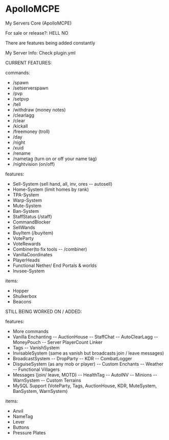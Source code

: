 # ApolloMCPE

My Servers Core (ApolloMCPE)

For sale or release?: HELL NO

There are features being added constantly 

My Server Info: Check plugin.yml 

CURRENT FEATURES: 

commands: 
- /spawn 
- /setserverspawn
- /pvp
- /setpvp
- /tell
- /withdraw (money notes)
- /clearlagg
- /clear
- /kickall
- /freemoney (troll)
- /day
- /night
- /xuid
- /rename
- /nametag (turn on or off your name tag)
- /nightvision (on/off)

features:

- Sell-System (sell hand, all, inv, ores -- autosell)
- Home-System (limit homes by rank)
- TPA-System
- Warp-System
- Mute-System
- Ban-System
- StaffStatus (/staff)
- CommandBlocker
- SellWands
- BuyItem (/buyitem)
- VoteParty
- VoteRewards
- Combiner(to fix tools -- /combiner)
- VanillaCoordinates
- PlayerHeads
- Functional Nether/ End Portals & worlds
- Invsee-System

items: 

- Hopper
- Shulkerbox
- Beacons

STILL BEING WORKED ON / ADDED: 

features: 
- More commands
- Vanilla Enchanting
-- AuctionHouse
-- StaffChat
-- AutoClearLagg
-- MoneyPouch
-- Server PlayerCount Linker
- Tags
-- VanishSystem
- InvisableSystem (same as vanish but broadcasts join / leave messages)
- BroadcastSystem
-- DropParty
-- KDR
-- CombatLogger
- DisguiseSystem (as any mob or player)
-- Custom Enchants
-- Weather 
-- Functional Villagers
- Messages (join/ leave, MOTD)
-- HealthTag
-- AutoINV
-- Minions
-- WarnSystem
-- Custom Terrains 
- MySQL Support (VoteParty, Tags, AuctionHouse, KDR, MuteSystem, BanSystem, WarnSystem)

items: 

- Anvil
- NameTag
- Lever
- Buttons
- Pressure Plates
